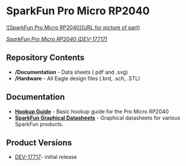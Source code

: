 SparkFun Pro Micro RP2040
========================================

[![SparkFun Pro Micro RP2040](URL for picture of part)](https://www.sparkfun.com/products/17717)

[*SparkFun Pro Micro RP2040 (DEV-17717)*](https://www.sparkfun.com/products/17717)

<Basic description of the part.>


Repository Contents
-------------------

* **/Documentation** - Data sheets (.pdf and .svg)
* **/Hardware** - All Eagle design files (.brd, .sch, .STL)

Documentation
--------------

* **[Hookup Guide](https://learn.sparkfun.com/tutorials/1560)** - Basic hookup guide for the Pro Micro RP2040
* **[SparkFun Graphical Datasheets](https://github.com/sparkfun/Graphical_Datasheets)** - Graphical datasheets for various SparkFun products.

Product Versions
----------------

* [DEV-17717](https://www.sparkfun.com/products/17717)- initial release
